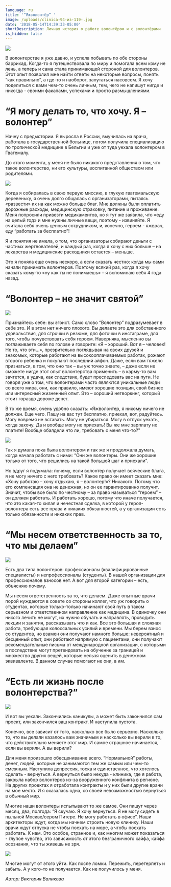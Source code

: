 ```yaml
---
language: ru
title: '“Яжволонтёр” '
image: /uploads/clinica-94-из-119-.jpg
date: '2018-05-14T14:39:33-05:00'
shortDescription: Личная история о работе волонтёром и с волонтёрами
is_hidden: false
---
```

![](/uploads/clinica-94-из-119-.jpg)

В волонтерстве я уже давно, и успела побывать по обе стороны баррикад. Когда-то я путешествовала по миру и помогала всем кому не лень, а теперь и сама стала принимающей стороной для волонтеров. Этот опыт позволил мне найти ответы на некоторые вопросы, понять “как правильно”, а где-то и наоборот, запутаться насовсем. Я хочу поделиться с вами чем-то очень личным, тем, чего не напишут нигде и никогда - своими факапами, успехами и просто размышлениями.



# “Я могу делать то, что хочу. Я – волонтер”



Начну с предыстории. Я выросла в России, выучилась на врача, работала в государственной больнице, потом получила специализацию по тропической медицине в Бельгии и уже от туда уехала волонтером в Гватемалу.



До этого момента, у меня не было никакого представления о том, что такое волонтерство, ни его культуры, воспитанной обществом или родителями.

![](/uploads/copy-of-22-1-.jpg)

Когда я собиралась в свою первую миссию, в глухую гватемальскую деревеньку, я очень долго общалась с организаторами, пытаясь «развести» их на как можно больше благ. Мне должны были оплатить дорожные расходы, медицинскую страховку, питание и проживание. Меня попросили привезти медикаментов, но я тут же заявила, что «еду на целый год» и мне нужны личные вещи, поэтому - извиняйте. Я считала себя очень ценным сотрудником, и, конечно, героем - яжврач, еду “работать за бесплатно”!



Я и понятия не имела, о том, что организаторы собирают деньги с частных жертвователей, и каждый раз, когда я хочу с них больше – на лекарства и медицинские расходники остается – меньше.



Это я поняла еще очень нескоро, а если сказать честно: когда мы сами начали принимать волонтеров. Поэтому всякий раз, когда я хочу сказать кому-то «ну как ты не понимаешь» – я вспоминаю себя 4 года назад.



# “Волонтер – не значит святой”



![](/uploads/004.jpg)

Признайтесь себе: вы эгоист. Само слово “Волонтер” подразумевает в себе это. И в этом нет ничего плохого. Вы делаете это для собственного удовольствия, для строчки в резюме, для фоточки в инстаграме, для того, чтобы почувствовать себя героем. Наверняка, мысленно вы поглаживаете себя по голове и говорите: «Я – хороший. Вот я – человек! Не то, что эти…», презрительно поглядывая на своих друзей и знакомых, которые работают на высокооплачиваемых работах, рожают второго ребенка и покупают последний айфон. Даже, если вам тяжело признаться, в том, что оно так – вы уж точно знаете, – даже если не сможете нигде этот опыт волонтерства применить – в карму-то вам зачтется, а удача, как следствие, будет преследовать вас на пути. Не говоря уже о том, что волонтерами часто являются уникальные люди со всего мира, они, как правило, имеют хорошие позиции, свой бизнес или интересный жизненный опыт. Это – хороший нетворкинг, который стоит гораздо дороже денег.



В то же время, очень удобно сказать: «Яжволонтер, я никому ничего не должен. Еще чего. Пашу на вас тут бесплатно, приехал, вот, радуйтесь. Могу вовремя не вставать. Могу не убираться. Могу в отпуск уехать, когда захочу. Да и вообще могу не приехать! Вы же мне зарплату не платите! Вообще обалдели что ли, требовать с меня что-то?"

![](/uploads/plo_7195.jpg)

Так я думала пока была волонтером и так же я продолжала думать, когда начала работать с ними: “Они же волонтеры. Они же хорошие только от того, что решились на такой большой шаг и приехали”.



Но вдруг я подумала: почему, если волонтер получает всяческие блага, я не могу ничего с него требовать? Какое право он имеет сказать мне: «Хочу работаю – хочу отдыхаю, я – волонтер!»? Никакого. Потому что его компенсация она не денежная, но он ее гарантированно получит. Значит, чтобы все было по честному – за право называться “героем” – он должен работать. И работать хорошо, потому что иначе получается, что это какая-то хилая и нечестная сделка, в которой у героя-волонтера есть все права и никаких обязанностей, а у организации есть только обязанности и никаких прав.



# “Мы несем ответственность за то, что мы делаем”

![](/uploads/plo_5869.jpg)

Есть два типа волонтеров: профессионалы (квалифицированные специалисты) и непрофессионалы (студенты). В нашей организации для профессионалов взносов нет. А вот для второй категории – есть, объясняю почему.



Мы несем ответственность за то, что делаем. Даже опытные врачи порой нуждаются в совете со стороны коллег, что уж говорить о студентах, которые только-только начинают свой путь в таком серьезном и ответственном направление как медицина. В одиночку они никого лечить не могут, их нужно обучать и направлять, проводить лекции и занятия, рассказывать что и как. Все это большая и сложная работа, требующая колоссальных усилий и времени. Мы берем взнос со студентов, но взамен они получают намного больше: невероятный и бесценный опыт, они работают напрямую с пациентами, они получают рекомендательные письма от международной организации, с которыми в последствие могут претендовать на обучение за границей и множество других вещей, которые нельзя оценить в денежном эквиваленте. В данном случае помогают не они, а им.



# “Есть ли жизнь после волонтерства?”

![](/uploads/0q4a5443.jpg)

И вот вы уехали. Закончились каникулы, а может быть закончился сам проект, или закончился ваш контракт. И наступила пустота.

Конечно, все зависит от того, насколько все было серьезно. Насколько то, что вы делали казалось вам значимым и насколько вы верили в то, что действительно меняете этот мир. И самое страшное начинается, если вы верили. А вы верили?



Для меня произошло обесценивание всего. “Нормальной” работы, денег, людей, которые не занимаются тем же самым или чем-то смежным. Наступила депрессия, тоска и единственное, что хотелось сделать - вернуться. А вернуться было некуда - клиника, где я работа, закрыла набор волонтеров из-за вооруженного конфликта в регионе. На других проектах я отработала контракты и у них были другие врачи на мое место. И я оказалась одна, со своей невозможностью вернуться в обычный мир.



Многие наши волонтеры испытывают то же самое. Они пишут через месяц, два, полгода: “Я скучаю. Я хочу вернуться. Я не могу сидеть в пыльной Москве/сером Питере. Не могу работать в офисе”. Наши архитекторы ждут, когда мы начнем строить новую клинику. Наши врачи ждут отпуска не чтобы поехать на море, а чтобы поехать работать. К нам. Это особое, странное и, как многим может показаться - глупое чувство, это зависимость от этого безграничного кайфа, кайфа осознания, что ты живешь не зря.

![](/uploads/0q4a1644.jpg)

Многие могут от этого уйти. Как после ломки. Пережить, перетерпеть и забыть. А у кого-то не получается. Как не получилось у меня.



_Автор: Виктория Валикова_
